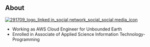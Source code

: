 ## About <br>

[1]: https://www.linkedin.com/in/john-rivero-233507181/
[![291709_logo_linked in_social network_social_social media_icon](https://user-images.githubusercontent.com/81208412/215140165-c1ba8555-e0c9-4663-ac12-4fc25a59ea41.png)][1]  <br>


- Working as AWS Cloud Engineer for Unbounded Earth
- Enrolled in Associate of Applied Science Information Technology-Programming

